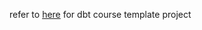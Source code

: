 refer to [here](https://github.com/omar-binary/data-engineering-zoomcamp/tree/main/04-analytics-engineering/taxi_rides_ny) for dbt course template project
